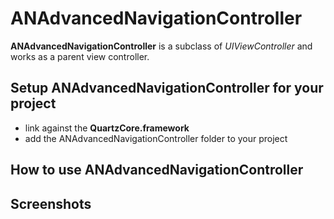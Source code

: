# ANAdvancedNavigationController

**ANAdvancedNavigationController** is a subclass of *UIViewController* and works as a parent view controller.

## Setup ANAdvancedNavigationController for your project

* link against the **QuartzCore.framework**
* add the ANAdvancedNavigationController folder to your project

## How to use ANAdvancedNavigationController

## Screenshots
